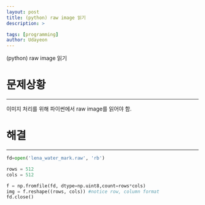 ```yaml
---
layout: post
title: (python) raw image 읽기
description: >

tags: [programming]
author: Udayeon
---
```


(python) raw image 읽기

# 문제상황
* * * 
이미지 처리를 위해 파이썬에서 raw image를 읽어야 함.

# 해결
* * *
```py
fd=open('lena_water_mark.raw', 'rb')

rows = 512
cols = 512

f = np.fromfile(fd, dtype=np.uint8,count=rows*cols)
img = f.reshape((rows, cols)) #notice row, column format
fd.close()
```

